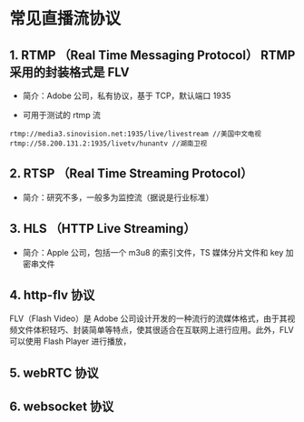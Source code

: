 # 常见直播流协议

## 1. RTMP （Real Time Messaging Protocol） RTMP 采用的封装格式是 FLV

- 简介：Adobe 公司，私有协议，基于 TCP，默认端口 1935

- 可用于测试的 rtmp 流

```
rtmp://media3.sinovision.net:1935/live/livestream //美国中文电视
rtmp://58.200.131.2:1935/livetv/hunantv //湖南卫视
```

## 2. RTSP （Real Time Streaming Protocol）

- 简介：研究不多，一般多为监控流（据说是行业标准）

## 3. HLS （HTTP Live Streaming）

- 简介：Apple 公司，包括一个 m3u8 的索引文件，TS 媒体分片文件和 key 加密串文件

## 4. http-flv 协议

FLV（Flash Video）是 Adobe 公司设计开发的一种流行的流媒体格式，由于其视频文件体积轻巧、封装简单等特点，使其很适合在互联网上进行应用。此外，FLV 可以使用 Flash Player 进行播放，

## 5. webRTC 协议

## 6. websocket 协议
